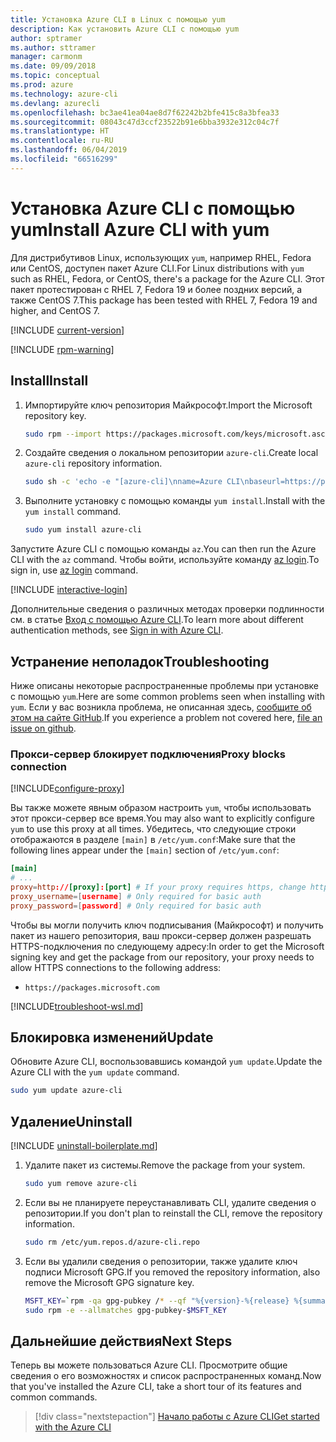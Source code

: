 ```yaml
---
title: Установка Azure CLI в Linux с помощью yum
description: Как установить Azure CLI с помощью yum
author: sptramer
ms.author: sttramer
manager: carmonm
ms.date: 09/09/2018
ms.topic: conceptual
ms.prod: azure
ms.technology: azure-cli
ms.devlang: azurecli
ms.openlocfilehash: bc3ae41ea04ae8d7f62242b2bfe415c8a3bfea33
ms.sourcegitcommit: 08043c47d3ccf23522b91e6bba3932e312c04c7f
ms.translationtype: HT
ms.contentlocale: ru-RU
ms.lasthandoff: 06/04/2019
ms.locfileid: "66516299"
---
```

# <a name="install-azure-cli-with-yum"></a><span data-ttu-id="ba8b6-103">Установка Azure CLI с помощью yum</span><span class="sxs-lookup"><span data-stu-id="ba8b6-103">Install Azure CLI with yum</span></span>

<span data-ttu-id="ba8b6-104">Для дистрибутивов Linux, использующих `yum`, например RHEL, Fedora или CentOS, доступен пакет Azure CLI.</span><span class="sxs-lookup"><span data-stu-id="ba8b6-104">For Linux distributions with  `yum` such as RHEL, Fedora, or CentOS, there's a package for the Azure CLI.</span></span> <span data-ttu-id="ba8b6-105">Этот пакет протестирован с RHEL 7, Fedora 19 и более поздних версий, а также CentOS 7.</span><span class="sxs-lookup"><span data-stu-id="ba8b6-105">This package has been tested with RHEL 7, Fedora 19 and higher, and CentOS 7.</span></span>

[!INCLUDE [current-version](includes/current-version.md)]

[!INCLUDE [rpm-warning](includes/rpm-warning.md)]

## <a name="install"></a><span data-ttu-id="ba8b6-106">Install</span><span class="sxs-lookup"><span data-stu-id="ba8b6-106">Install</span></span>

1. <span data-ttu-id="ba8b6-107">Импортируйте ключ репозитория Майкрософт.</span><span class="sxs-lookup"><span data-stu-id="ba8b6-107">Import the Microsoft repository key.</span></span>

   ```bash
   sudo rpm --import https://packages.microsoft.com/keys/microsoft.asc
   ```

2. <span data-ttu-id="ba8b6-108">Создайте сведения о локальном репозитории `azure-cli`.</span><span class="sxs-lookup"><span data-stu-id="ba8b6-108">Create local `azure-cli` repository information.</span></span>

   ```bash
   sudo sh -c 'echo -e "[azure-cli]\nname=Azure CLI\nbaseurl=https://packages.microsoft.com/yumrepos/azure-cli\nenabled=1\ngpgcheck=1\ngpgkey=https://packages.microsoft.com/keys/microsoft.asc" > /etc/yum.repos.d/azure-cli.repo'
   ```

3. <span data-ttu-id="ba8b6-109">Выполните установку с помощью команды `yum install`.</span><span class="sxs-lookup"><span data-stu-id="ba8b6-109">Install with the `yum install` command.</span></span>

   ```bash
   sudo yum install azure-cli
   ```

<span data-ttu-id="ba8b6-110">Запустите Azure CLI с помощью команды `az`.</span><span class="sxs-lookup"><span data-stu-id="ba8b6-110">You can then run the Azure CLI with the `az` command.</span></span> <span data-ttu-id="ba8b6-111">Чтобы войти, используйте команду [az login](/cli/azure/reference-index#az-login).</span><span class="sxs-lookup"><span data-stu-id="ba8b6-111">To sign in, use [az login](/cli/azure/reference-index#az-login) command.</span></span>

[!INCLUDE [interactive-login](includes/interactive-login.md)]

<span data-ttu-id="ba8b6-112">Дополнительные сведения о различных методах проверки подлинности см. в статье [Вход с помощью Azure CLI](authenticate-azure-cli.md).</span><span class="sxs-lookup"><span data-stu-id="ba8b6-112">To learn more about different authentication methods, see [Sign in with Azure CLI](authenticate-azure-cli.md).</span></span>

## <a name="troubleshooting"></a><span data-ttu-id="ba8b6-113">Устранение неполадок</span><span class="sxs-lookup"><span data-stu-id="ba8b6-113">Troubleshooting</span></span>

<span data-ttu-id="ba8b6-114">Ниже описаны некоторые распространенные проблемы при установке с помощью `yum`.</span><span class="sxs-lookup"><span data-stu-id="ba8b6-114">Here are some common problems seen when installing with `yum`.</span></span> <span data-ttu-id="ba8b6-115">Если у вас возникла проблема, не описанная здесь, [сообщите об этом на сайте GitHub](https://github.com/Azure/azure-cli/issues).</span><span class="sxs-lookup"><span data-stu-id="ba8b6-115">If you experience a problem not covered here, [file an issue on github](https://github.com/Azure/azure-cli/issues).</span></span>

### <a name="proxy-blocks-connection"></a><span data-ttu-id="ba8b6-116">Прокси-сервер блокирует подключения</span><span class="sxs-lookup"><span data-stu-id="ba8b6-116">Proxy blocks connection</span></span>

[!INCLUDE[configure-proxy](includes/configure-proxy.md)]

<span data-ttu-id="ba8b6-117">Вы также можете явным образом настроить `yum`, чтобы использовать этот прокси-сервер все время.</span><span class="sxs-lookup"><span data-stu-id="ba8b6-117">You may also want to explicitly configure `yum` to use this proxy at all times.</span></span> <span data-ttu-id="ba8b6-118">Убедитесь, что следующие строки отображаются в разделе `[main]` в `/etc/yum.conf`:</span><span class="sxs-lookup"><span data-stu-id="ba8b6-118">Make sure that the following lines appear under the `[main]` section of `/etc/yum.conf`:</span></span>

```yum.conf
[main]
# ...
proxy=http://[proxy]:[port] # If your proxy requires https, change http->https
proxy_username=[username] # Only required for basic auth
proxy_password=[password] # Only required for basic auth
```

<span data-ttu-id="ba8b6-119">Чтобы вы могли получить ключ подписывания (Майкрософт) и получить пакет из нашего репозитория, ваш прокси-сервер должен разрешать HTTPS-подключения по следующему адресу:</span><span class="sxs-lookup"><span data-stu-id="ba8b6-119">In order to get the Microsoft signing key and get the package from our repository, your proxy needs to allow HTTPS connections to the following address:</span></span>

* `https://packages.microsoft.com`

[!INCLUDE[troubleshoot-wsl.md](includes/troubleshoot-wsl.md)]

## <a name="update"></a><span data-ttu-id="ba8b6-120">Блокировка изменений</span><span class="sxs-lookup"><span data-stu-id="ba8b6-120">Update</span></span>

<span data-ttu-id="ba8b6-121">Обновите Azure CLI, воспользовавшись командой `yum update`.</span><span class="sxs-lookup"><span data-stu-id="ba8b6-121">Update the Azure CLI with the `yum update` command.</span></span>

```bash
sudo yum update azure-cli
```

## <a name="uninstall"></a><span data-ttu-id="ba8b6-122">Удаление</span><span class="sxs-lookup"><span data-stu-id="ba8b6-122">Uninstall</span></span>

[!INCLUDE [uninstall-boilerplate.md](includes/uninstall-boilerplate.md)]

1. <span data-ttu-id="ba8b6-123">Удалите пакет из системы.</span><span class="sxs-lookup"><span data-stu-id="ba8b6-123">Remove the package from your system.</span></span>

   ```bash
   sudo yum remove azure-cli
   ```

2. <span data-ttu-id="ba8b6-124">Если вы не планируете переустанавливать CLI, удалите сведения о репозитории.</span><span class="sxs-lookup"><span data-stu-id="ba8b6-124">If you don't plan to reinstall the CLI, remove the repository information.</span></span>

   ```bash
   sudo rm /etc/yum.repos.d/azure-cli.repo
   ```

3. <span data-ttu-id="ba8b6-125">Если вы удалили сведения о репозитории, также удалите ключ подписи Microsoft GPG.</span><span class="sxs-lookup"><span data-stu-id="ba8b6-125">If you removed the repository information, also remove the Microsoft GPG signature key.</span></span>

   ```bash
   MSFT_KEY=`rpm -qa gpg-pubkey /* --qf "%{version}-%{release} %{summary}\n" | grep Microsoft | awk '{print $1}'`
   sudo rpm -e --allmatches gpg-pubkey-$MSFT_KEY
   ```

## <a name="next-steps"></a><span data-ttu-id="ba8b6-126">Дальнейшие действия</span><span class="sxs-lookup"><span data-stu-id="ba8b6-126">Next Steps</span></span>

<span data-ttu-id="ba8b6-127">Теперь вы можете пользоваться Azure CLI. Просмотрите общие сведения о его возможностях и список распространенных команд.</span><span class="sxs-lookup"><span data-stu-id="ba8b6-127">Now that you've installed the Azure CLI, take a short tour of its features and common commands.</span></span>

> [!div class="nextstepaction"]
> [<span data-ttu-id="ba8b6-128">Начало работы с Azure CLI</span><span class="sxs-lookup"><span data-stu-id="ba8b6-128">Get started with the Azure CLI</span></span>](get-started-with-azure-cli.md)
